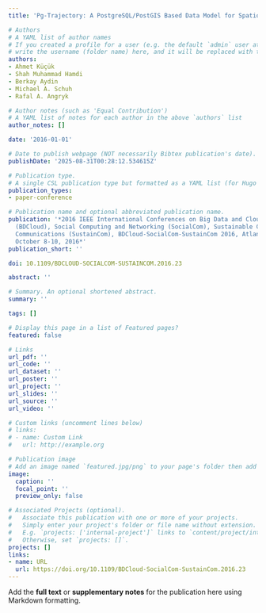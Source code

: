 ```yaml
---
title: 'Pg-Trajectory: A PostgreSQL/PostGIS Based Data Model for Spatiotemporal Trajectories'

# Authors
# A YAML list of author names
# If you created a profile for a user (e.g. the default `admin` user at `content/authors/admin/`), 
# write the username (folder name) here, and it will be replaced with their full name and linked to their profile.
authors:
- Ahmet Küçük
- Shah Muhammad Hamdi
- Berkay Aydin
- Michael A. Schuh
- Rafal A. Angryk

# Author notes (such as 'Equal Contribution')
# A YAML list of notes for each author in the above `authors` list
author_notes: []

date: '2016-01-01'

# Date to publish webpage (NOT necessarily Bibtex publication's date).
publishDate: '2025-08-31T00:28:12.534615Z'

# Publication type.
# A single CSL publication type but formatted as a YAML list (for Hugo requirements).
publication_types:
- paper-conference

# Publication name and optional abbreviated publication name.
publication: '*2016 IEEE International Conferences on Big Data and Cloud Computing
  (BDCloud), Social Computing and Networking (SocialCom), Sustainable Computing and
  Communications (SustainCom), BDCloud-SocialCom-SustainCom 2016, Atlanta, GA, USA,
  October 8-10, 2016*'
publication_short: ''

doi: 10.1109/BDCLOUD-SOCIALCOM-SUSTAINCOM.2016.23

abstract: ''

# Summary. An optional shortened abstract.
summary: ''

tags: []

# Display this page in a list of Featured pages?
featured: false

# Links
url_pdf: ''
url_code: ''
url_dataset: ''
url_poster: ''
url_project: ''
url_slides: ''
url_source: ''
url_video: ''

# Custom links (uncomment lines below)
# links:
# - name: Custom Link
#   url: http://example.org

# Publication image
# Add an image named `featured.jpg/png` to your page's folder then add a caption below.
image:
  caption: ''
  focal_point: ''
  preview_only: false

# Associated Projects (optional).
#   Associate this publication with one or more of your projects.
#   Simply enter your project's folder or file name without extension.
#   E.g. `projects: ['internal-project']` links to `content/project/internal-project/index.md`.
#   Otherwise, set `projects: []`.
projects: []
links:
- name: URL
  url: https://doi.org/10.1109/BDCloud-SocialCom-SustainCom.2016.23
---
```


Add the **full text** or **supplementary notes** for the publication here using Markdown formatting.
